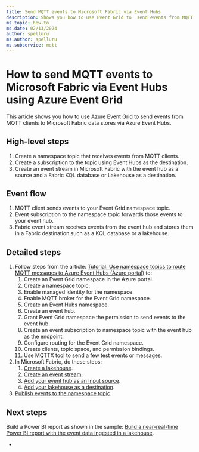 ```yaml
---
title: Send MQTT events to Microsoft Fabric via Event Hubs
description: Shows you how to use Event Grid to  send events from MQTT clients to Microsoft Fabric via Azure Event Hubs. 
ms.topic: how-to
ms.date: 02/13/2024
author: spelluru
ms.author: spelluru
ms.subservice: mqtt
---
```


# How to send MQTT events to Microsoft Fabric via Event Hubs using Azure Event Grid
This article shows you how to use Azure Event Grid to send events from MQTT clients to Microsoft Fabric data stores via Azure Event Hubs. 

## High-level steps

1. Create a namespace topic that receives events from MQTT clients.
2. Create a subscription to the topic using Event Hubs as the destination.
3. Create an event stream in Microsoft Fabric with the event hub as a source and a Fabric KQL database or Lakehouse as a destination. 

## Event flow

1. MQTT client sends events to your Event Grid namespace topic.
2. Event subscription to the namespace topic forwards those events to your event hub. 
3. Fabric event stream receives events from the event hub and stores them in a Fabric destination such as a KQL database or a lakehouse. 

## Detailed steps

1. Follow steps from the article: [Tutorial: Use namespace topics to route MQTT messages to Azure Event Hubs (Azure portal)](mqtt-routing-to-event-hubs-portal-namespace-topics.md) to:
    1. Create an Event Grid namespace in the Azure portal.
    1. Create a namespace topic.
    1. Enable managed identity for the namespace.
    1. Enable MQTT broker for the Event Grid namespace.
    1. Create an Event Hubs namespace.
    1. Create an event hub.
    1. Grant Event Grid namespace the permission to send events to the event hub.
    1. Create an event subscription to namespace topic with the event hub as the endpoint.
    1. Configure routing for the Event Grid namespace.
    1. Create clients, topic space, and permission bindings. 
    1. Use MQTTX tool to send a few test events or messages. 
1. In Microsoft Fabric, do these steps:
    1. [Create a lakehouse](/fabric/onelake/create-lakehouse-onelake#create-a-lakehouse). 
    2. [Create an event stream](/fabric/real-time-analytics/event-streams/create-manage-an-eventstream#create-an-eventstream).
    3. [Add your event hub as an input source](/fabric/real-time-analytics/event-streams/add-manage-eventstream-sources#add-an-azure-event-hub-as-a-source).
    4. [Add your lakehouse as a destination](/fabric/real-time-analytics/event-streams/add-manage-eventstream-destinations#add-a-lakehouse-as-a-destination). 
1. [Publish events to the namespace topic](publish-deliver-events-with-namespace-topics.md#send-events-to-your-topic). 

## Next steps
Build a Power BI report as shown in the sample: [Build a near-real-time Power BI report with the event data ingested in a lakehouse](/fabric/real-time-analytics/event-streams/transform-and-stream-real-time-events-to-lakehouse).


    




- 


